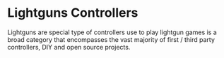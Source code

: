 # Lightguns Controllers

Lightguns are special type of controllers use to play lightgun games is a broad category that encompasses the vast majority of first / third party controllers, DIY and open source projects.
